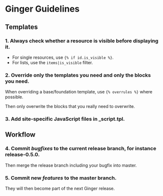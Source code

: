 Ginger Guidelines
=================

## Templates 

### 1. Always check whether a resource is visible before displaying it.

* For single resources, use `{% if id.is_visible %}`.
* For lists, use the `items|is_visible` filter.

### 2. Override only the templates you need and only the blocks you need.

When overriding a base/foundation template, use `{% overrules %}` where 
possible. 

Then only overwrite the blocks that you really need to overwrite. 

### 3. Add site-specific JavaScript files in _script.tpl.
   
## Workflow

### 4. Commit *bugfixes* to the current release branch, for instance release-0.5.0.

Then merge the release branch including your bugfix into master.

### 5. Commit new *features* to the master branch.

They will then become part of the next Ginger release.